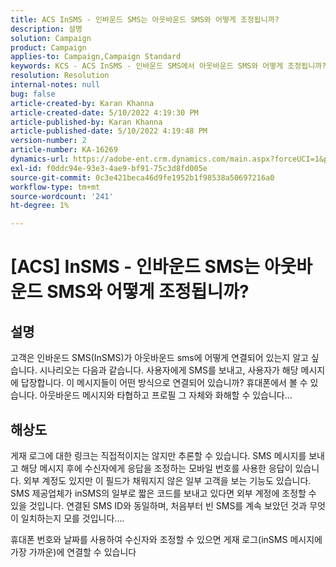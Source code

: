 ```yaml
---
title: ACS InSMS - 인바운드 SMS는 아웃바운드 SMS와 어떻게 조정됩니까?
description: 설명
solution: Campaign
product: Campaign
applies-to: Campaign,Campaign Standard
keywords: KCS - ACS InSMS - 인바운드 SMS에서 아웃바운드 SMS와 어떻게 조정됩니까?
resolution: Resolution
internal-notes: null
bug: false
article-created-by: Karan Khanna
article-created-date: 5/10/2022 4:19:30 PM
article-published-by: Karan Khanna
article-published-date: 5/10/2022 4:19:48 PM
version-number: 2
article-number: KA-16269
dynamics-url: https://adobe-ent.crm.dynamics.com/main.aspx?forceUCI=1&pagetype=entityrecord&etn=knowledgearticle&id=5aa7ebf4-7cd0-ec11-a7b5-00224809c556
exl-id: f0ddc94e-93e3-4ae9-bf91-75c3d8fd005e
source-git-commit: 0c3e421beca46d9fe1952b1f98538a50697216a0
workflow-type: tm+mt
source-wordcount: '241'
ht-degree: 1%

---
```


# [ACS] InSMS - 인바운드 SMS는 아웃바운드 SMS와 어떻게 조정됩니까?

## 설명


고객은 인바운드 SMS(InSMS)가 아웃바운드 sms에 어떻게 연결되어 있는지 알고 싶습니다.
시나리오는 다음과 같습니다. 사용자에게 SMS를 보내고, 사용자가 해당 메시지에 답장합니다.
이 메시지들이 어떤 방식으로 연결되어 있습니까? 휴대폰에서 볼 수 있습니다. 아웃바운드 메시지와 타협하고 프로필 그 자체와 화해할 수 있습니다...


## 해상도


게재 로그에 대한 링크는 직접적이지는 않지만 추론할 수 있습니다. SMS 메시지를 보내고 해당 메시지 후에 수신자에게 응답을 조정하는 모바일 번호를 사용한 응답이 있습니다. 외부 계정도 있지만 이 필드가 채워지지 않은 일부 고객을 보는 기능도 있습니다. SMS 제공업체가 inSMS의 일부로 짧은 코드를 보내고 있다면 외부 계정에 조정할 수 있을 것입니다. 연결된 SMS ID와 동일하며, 처음부터 빈 SMS를 계속 보았던 것과 무엇이 일치하는지 모를 것입니다....



휴대폰 번호와 날짜를 사용하여 수신자와 조정할 수 있으면 게재 로그(inSMS 메시지에 가장 가까운)에 연결할 수 있습니다
